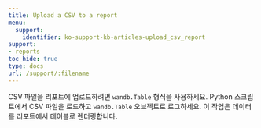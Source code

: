 ```yaml
---
title: Upload a CSV to a report
menu:
  support:
    identifier: ko-support-kb-articles-upload_csv_report
support:
- reports
toc_hide: true
type: docs
url: /support/:filename
---
```


CSV 파일을 리포트에 업로드하려면 `wandb.Table` 형식을 사용하세요. Python 스크립트에서 CSV 파일을 로드하고 `wandb.Table` 오브젝트로 로그하세요. 이 작업은 데이터를 리포트에서 테이블로 렌더링합니다.
